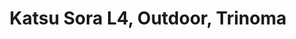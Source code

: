 ---
addr: ' L4, Outdoor, Trinoma'
city: Quezon City
country: Philippines
description: L4, Outdoor, Trinoma (EDSA Cor. North Avenue) Quezon City Quezon City
id: 540bfc63498e51f0a51be0c8
lat: 14.652733334569978
lng: 121.0342680041058
title: Katsu Sora L4, Outdoor, Trinoma
venue: Katsu Sora
---